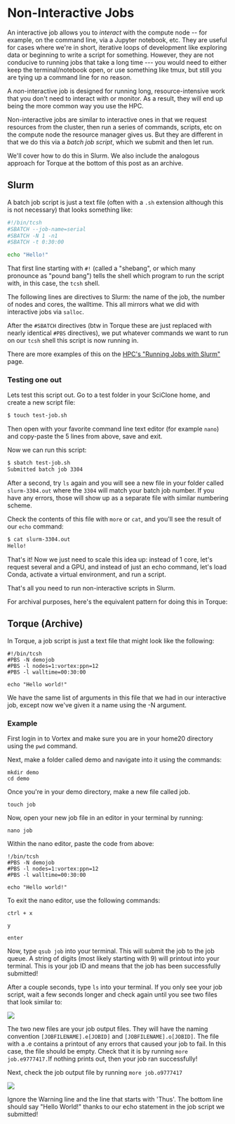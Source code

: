 # Non-Interactive Jobs

An interactive job allows you to *interact* with the compute node -- for example, on the command line, via a Jupyter notebook, etc.  They are useful for cases where we're in short, iterative loops of development like exploring data or beginning to write a script for something.  However, they are not conducive to running jobs that take a long time --- you would need to either keep the terminal/notebook open, or use something like tmux, but still you are tying up a command line for no reason. 

A *non*-interactive job is designed for running long, resource-intensive work that you don't need to interact with or monitor.  As a result, they will end up being the more common way you use the HPC.  

Non-interactive jobs are similar to interactive ones in that we request resources from the cluster, then run a series of commands, scripts, etc on the compute node the resource manager gives us.   But they are different in that we do this via a *batch job script*, which we submit and then let run.

We'll cover how to do this in Slurm.  We also include the analogous approach for Torque at the bottom of this post as an archive.

## Slurm

A batch job script is just a text file (often with a `.sh` extension although this is not necessary) that looks something like:

```bash
#!/bin/tcsh
#SBATCH --job-name=serial 
#SBATCH -N 1 -n1
#SBATCH -t 0:30:00

echo "Hello!"
```

That first line starting with `#!` (called a "shebang", or which many pronounce as "pound bang") tells the shell which program to run the script with, in this case, the `tcsh` shell.  

The following lines are directives to Slurm:  the name of the job, the number of nodes and cores, the walltime.  This all mirrors what we did with interactive jobs via `salloc`.

After the `#SBATCH` directives (btw in Torque these are just replaced with nearly identical `#PBS` directives), we put whatever commands we want to run on our `tcsh` shell this script is now running in.

There are more examples of this on the [HPC's "Running Jobs with Slurm"](https://www.wm.edu/offices/it/services/researchcomputing/using/running_jobs_slurm/) page.

### Testing one out

Lets test this script out.  Go to a test folder in your SciClone home, and create a new script file:

```bash
$ touch test-job.sh
```

Then open with your favorite command line text editor (for example `nano`) and copy-paste the 5 lines from above, save and exit.

Now we can run this script:

```bash
$ sbatch test-job.sh
Submitted batch job 3304
```

After a second, try `ls` again and you will see a new file in your folder called `slurm-3304.out` where the `3304` will match your batch job number.  If you have any errors, those will show up as a separate file with similar numbering scheme.

Check the contents of this file with `more` or `cat`, and you'll see the result of our `echo` command:

```bash
$ cat slurm-3304.out
Hello!
```

That's it!  Now we just need to scale this idea up:  instead of 1 core, let's request several and a GPU, and instead of just an echo command, let's load Conda, activate a virtual environment, and run a script.

That's all you need to run non-interactive scripts in Slurm.  

For archival purposes, here's the equivalent pattern for doing this in Torque:


## Torque (Archive)

In Torque, a job script is just a text file that might look like the following:

```
#!/bin/tcsh
#PBS -N demojob
#PBS -l nodes=1:vortex:ppn=12
#PBS -l walltime=00:30:00

echo "Hello world!"
```

We have the same list of arguments in this file that we had in our interactive job, except now we've given it a name using the -N argument.

### Example

First login in to Vortex and make sure you are in your home20 directory using the `pwd` command.

Next, make a folder called demo and navigate into it using the commands:

```
mkdir demo
cd demo
```

Once you're in your demo directory, make a new file called job.

```
touch job
```

Now, open your new job file in an editor in your terminal by running:

```
nano job
```

Within the nano editor, paste the code from above:

```
!/bin/tcsh
#PBS -N demojob
#PBS -l nodes=1:vortex:ppn=12
#PBS -l walltime=00:30:00

echo "Hello world!"
```

To exit the nano editor, use the following commands:

`ctrl + x`

`y`

`enter`

Now, type `qsub job` into your terminal. This will submit the job to the job queue. A string of digits (most likely starting with 9) will printout into your terminal. This is your job ID and means that the job has been successfully submitted!

After a couple seconds, type `ls` into your terminal. If you only see your job script, wait a few seconds longer and check again until you see two files that look similar to:

![](</hpc-gitbook/assets/images/lsdemo (1).png>)

The two new files are your job output files. They will have the naming convention `[JOBFILENAME].e[JOBID]` and `[JOBFILENAME].o[JOBID]`. The file with a .e contains a printout of any errors that caused your job to fail. In this case, the file should be empty. Check that it is by running `more job.e9777417.`If nothing prints out, then your job ran successfully!

Next, check the job output file by running `more job.o9777417`

![](/hpc-gitbook/assets/images/morejo.png)

Ignore the Warning line and the line that starts with 'Thus'. The bottom line should say "Hello World!" thanks to our echo statement in the job script we submitted!
